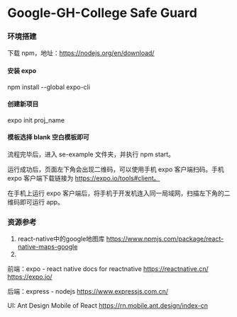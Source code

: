 # Google-GH-College Safe Guard


### 环境搭建
下载 npm，地址：https://nodejs.org/en/download/

#### 安装 expo
npm install --global expo-cli

#### 创建新项目
expo init proj_name
#### 模板选择 blank 空白模板即可
流程完毕后，进入 se-example 文件夹，并执行 npm start。

运行成功后，页面左下角会出现二维码，可以使用手机 expo 客户端扫码。手机 expo 客户端下载链接为 https://expo.io/tools#client。

在手机上运行 expo 客户端后，将手机于开发机连入同一局域网，扫描左下角的二维码即可运行 app。

### 资源参考
1. react-native中的google地图库
https://www.npmjs.com/package/react-native-maps-google
2. 
前端：expo - react native 
docs for reactnative https://reactnative.cn/
https://expo.io/

后端：express - nodejs https://www.expressjs.com.cn/

UI: Ant Design Mobile of React https://rn.mobile.ant.design/index-cn

